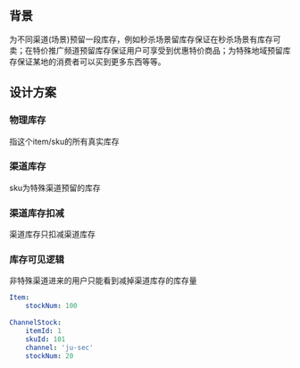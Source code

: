 ## 背景

为不同渠道\(场景\)预留一段库存，例如秒杀场景留库存保证在秒杀场景有库存可卖；在特价推广频道预留库存保证用户可享受到优惠特价商品；为特殊地域预留库存保证某地的消费者可以买到更多东西等等。

## 设计方案

### 物理库存

指这个item/sku的所有真实库存

### 渠道库存

sku为特殊渠道预留的库存

### 渠道库存扣减

渠道库存只扣减渠道库存

### 库存可见逻辑

非特殊渠道进来的用户只能看到减掉渠道库存的库存量

```yaml
Item:
    stockNum: 100
    
ChannelStock:
    itemId: 1
    skuId: 101
    channel: 'ju-sec'
    stockNum: 20

```



